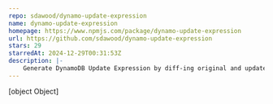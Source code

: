 ```yaml
---
repo: sdawood/dynamo-update-expression
name: dynamo-update-expression
homepage: https://www.npmjs.com/package/dynamo-update-expression
url: https://github.com/sdawood/dynamo-update-expression
stars: 29
starredAt: 2024-12-29T00:31:53Z
description: |-
    Generate DynamoDB Update Expression by diff-ing original and updated documents
---
```


[object Object]
